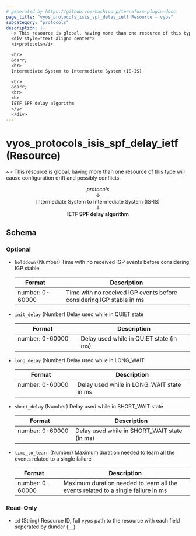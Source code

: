 ```yaml
---
# generated by https://github.com/hashicorp/terraform-plugin-docs
page_title: "vyos_protocols_isis_spf_delay_ietf Resource - vyos"
subcategory: "protocols"
description: |-
  ~> This resource is global, having more than one resource of this type will cause configuration drift and possibly conflicts.
  <div style="text-align: center">
  <i>protocols</i>

  <br>
  &darr;
  <br>
  Intermediate System to Intermediate System (IS-IS)

  <br>
  &darr;
  <br>
  <b>
  IETF SPF delay algorithm
  </b>
  </div>
---
```


# vyos_protocols_isis_spf_delay_ietf (Resource)

~> This resource is global, having more than one resource of this type will cause configuration drift and possibly conflicts.

<div style="text-align: center">
<i>protocols</i>

<br>
&darr;
<br>
Intermediate System to Intermediate System (IS-IS)

<br>
&darr;
<br>
<b>
IETF SPF delay algorithm
</b>
</div>



<!-- schema generated by tfplugindocs -->
## Schema

### Optional

- `holddown` (Number) Time with no received IGP events before considering IGP stable

    |  Format &emsp; | Description  |
    |----------|---------------|
    |  number: 0-60000  &emsp; |  Time with no received IGP events before considering IGP stable in ms  |
- `init_delay` (Number) Delay used while in QUIET state

    |  Format &emsp; | Description  |
    |----------|---------------|
    |  number: 0-60000  &emsp; |  Delay used while in QUIET state (in ms)  |
- `long_delay` (Number) Delay used while in LONG_WAIT

    |  Format &emsp; | Description  |
    |----------|---------------|
    |  number: 0-60000  &emsp; |  Delay used while in LONG_WAIT state in ms  |
- `short_delay` (Number) Delay used while in SHORT_WAIT state

    |  Format &emsp; | Description  |
    |----------|---------------|
    |  number: 0-60000  &emsp; |  Delay used while in SHORT_WAIT state (in ms)  |
- `time_to_learn` (Number) Maximum duration needed to learn all the events related to a single failure

    |  Format &emsp; | Description  |
    |----------|---------------|
    |  number: 0-60000  &emsp; |  Maximum duration needed to learn all the events related to a single failure in ms  |

### Read-Only

- `id` (String) Resource ID, full vyos path to the resource with each field seperated by dunder (`__`).
